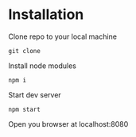 # Installation

Clone repo to your local machine
```
git clone
```

Install node modules
```
npm i
```

Start dev server
```
npm start
```

Open you browser at localhost:8080